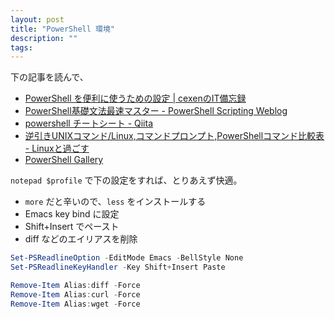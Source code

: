 ```yaml
---
layout: post
title: "PowerShell 環境"
description: ""
tags: 
---
```


下の記事を読んで、

* [PowerShell を便利に使うための設定 | cexenのIT備忘録](https://ite.cexen.info/powershell-%E3%82%92%E4%BE%BF%E5%88%A9%E3%81%AB%E4%BD%BF%E3%81%86%E3%81%9F%E3%82%81%E3%81%AE%E8%A8%AD%E5%AE%9A/)
* [PowerShell基礎文法最速マスター - PowerShell Scripting Weblog](http://winscript.jp/powershell/202)
* [powershell チートシート - Qiita](https://qiita.com/jca02266/items/a0c71ae90d055ab3893c)
* [逆引きUNIXコマンド/Linux,コマンドプロンプト,PowerShellコマンド比較表 - Linuxと過ごす](https://linux.just4fun.biz/?%E9%80%86%E5%BC%95%E3%81%8DUNIX%E3%82%B3%E3%83%9E%E3%83%B3%E3%83%89/Linux%2C%E3%82%B3%E3%83%9E%E3%83%B3%E3%83%89%E3%83%97%E3%83%AD%E3%83%B3%E3%83%97%E3%83%88%2CPowerShell%E3%82%B3%E3%83%9E%E3%83%B3%E3%83%89%E6%AF%94%E8%BC%83%E8%A1%A8)
* [PowerShell Gallery](https://www.powershellgallery.com/)

`notepad $profile` で下の設定をすれば、とりあえず快適。

* `more` だと辛いので、`less` をインストールする
* Emacs key bind に設定
* Shift+Insert でペースト
* diff などのエイリアスを削除

~~~powershell
Set-PSReadlineOption -EditMode Emacs -BellStyle None
Set-PSReadlineKeyHandler -Key Shift+Insert Paste

Remove-Item Alias:diff -Force
Remove-Item Alias:curl -Force
Remove-Item Alias:wget -Force
~~~
